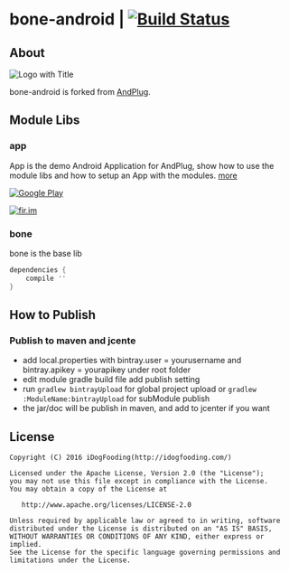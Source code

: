 # bone-android | [![Build Status](https://travis-ci.org/zhangchaoxu/bone-android.png?branch=master)](https://travis-ci.org/zhangchaoxu/bone-android)

## About
![Logo with Title]()

bone-android is forked from [AndPlug](https://github.com/ourbeehive/AndPlug).  

## Module Libs

### app
App is the demo Android Application for AndPlug, show how to use the module libs and how to setup an App with the modules. [more](https://github.com/ourbeehive/AndPlug/App/blob/master/README_CN.md)

[![Google Play](https://developer.android.com/images/brand/en_app_rgb_wo_60.png)](https://play.google.com/store/apps/details?id=)

[![fir.im](http://ourbeehive.github.io/AndPlug/qrcode.png)](http://fir.im/bone-android)
 
### bone
bone is the base lib

```gradle
dependencies {
    compile ''
}
```

## How to Publish

### Publish to maven and jcente
*  add local.properties with bintray.user = yourusername and bintray.apikey = yourapikey under root folder
*  edit module gradle build file add publish setting 
*  run `gradlew bintrayUpload` for global project upload or `gradlew :ModuleName:bintrayUpload` for subModule publish
*  the jar/doc will be publish in maven, and add to jcenter if you want

## License

    Copyright (C) 2016 iDogFooding(http://idogfooding.com/)

    Licensed under the Apache License, Version 2.0 (the "License");
    you may not use this file except in compliance with the License.
    You may obtain a copy of the License at

       http://www.apache.org/licenses/LICENSE-2.0

    Unless required by applicable law or agreed to in writing, software
    distributed under the License is distributed on an "AS IS" BASIS,
    WITHOUT WARRANTIES OR CONDITIONS OF ANY KIND, either express or implied.
    See the License for the specific language governing permissions and
    limitations under the License.


